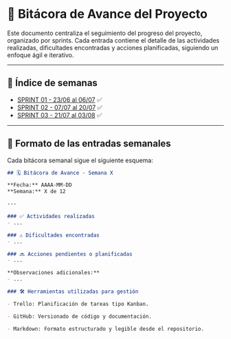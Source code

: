 # 📘 Bitácora de Avance del Proyecto

Este documento centraliza el seguimiento del progreso del proyecto, organizado por sprints. Cada entrada contiene el detalle de las actividades realizadas, dificultades encontradas y acciones planificadas, siguiendo un enfoque ágil e iterativo.

---

## 📁 Índice de semanas

- [SPRINT 01 - 23/06 al 06/07](./bitacora/sprint_01.md) ✅
- [SPRINT 02 - 07/07 al 20/07](./bitacora/sprint_02.md) ✅
- [SPRINT 03 - 21/07 al 03/08](./bitacora/sprint_03.md) ✅

---

## 🧾 Formato de las entradas semanales

Cada bitácora semanal sigue el siguiente esquema:

```markdown
## 🗓 Bitácora de Avance - Semana X

**Fecha:** AAAA-MM-DD  
**Semana:** X de 12  

---

### ✅ Actividades realizadas
- ...

### ⚠️ Dificultades encontradas
- ...

### 🔜 Acciones pendientes o planificadas
- ...

**Observaciones adicionales:**
- ...

### 🛠 Herramientas utilizadas para gestión

- Trello: Planificación de tareas tipo Kanban.

- GitHub: Versionado de código y documentación.

- Markdown: Formato estructurado y legible desde el repositorio.
```